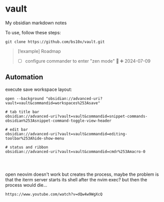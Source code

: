 
# vault

My obsidian markdown notes

To use, follow these steps:

```
git clone https://github.com/bs10x/vault.git
``` 


>[!example] Roadmap
>- [ ] configure commander to enter "zen mode" 🔽 ➕ 2024-07-09




## Automation

execute save workspace layout:
```
open --background "obsidian://advanced-uri?vault=vault&commandid=workspaces%253Asave"
```


```
# tab title bar
obsidian://advanced-uri?vault=vault&commandid=snippet-commands-obsidian%253Asnippet-command-toggle-view-header

# edit bar
obsidian://advanced-uri?vault=vault&commandid=editing-toolbar%253Ahide-show-menu

# status and ribbon
obsidian://advanced-uri?vault=vault&commandid=cmdr%253Amacro-0




```


open neovim doesn't work but creates the process, maybe the problem is that the iterm server starts its shell after the nvim exec? but then the process would die...



```qrcode
https://www.youtube.com/watch?v=dQw4w9WgXcQ
```
